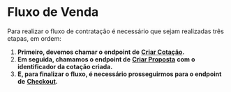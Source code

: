 # Fluxo de Venda

Para realizar o fluxo de contratação é necessário que sejam realizadas três etapas, em ordem:

1. **Primeiro, devemos chamar o endpoint de** [**Criar Cotação**](request.md)**.**
2. **Em seguida, chamamos o endpoint de** [**Criar Proposta**](request-1.md) **com o identificador da cotação criada.**
3. **E, para finalizar o fluxo, é necessário prosseguirmos para o endpoint de** [**Checkout**](request-2.md)**.**
